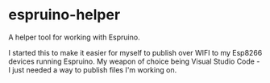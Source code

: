 # espruino-helper
A helper tool for working with Espruino.

I started this to make it easier for myself to publish over WIFI to my Esp8266 devices running Espruino.
My weapon of choice being Visual Studio Code - I just needed a way to publish files I'm working on.
